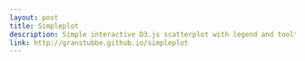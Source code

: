 ```yaml
---
layout: post
title: Simpleplot
description: Simple interactive D3.js scatterplot with legend and tooltips
link: http://granstubbe.github.io/simpleplot
---
```

